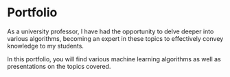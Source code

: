 # Portfolio

As a university professor, I have had the opportunity to delve deeper into various algorithms, becoming an expert in these topics to effectively convey knowledge to my students.

In this portfolio, you will find various machine learning algorithms as well as presentations on the topics covered.
